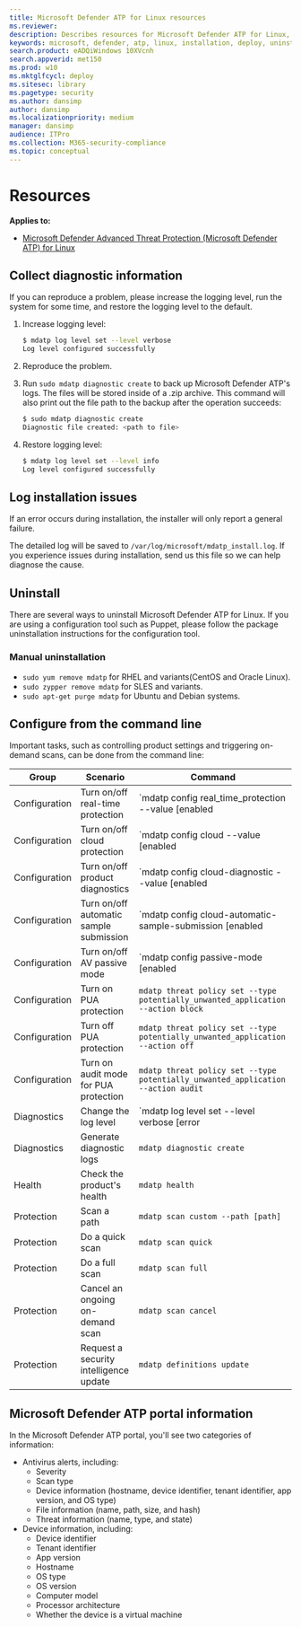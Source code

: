 ```yaml
---
title: Microsoft Defender ATP for Linux resources
ms.reviewer: 
description: Describes resources for Microsoft Defender ATP for Linux, including how to uninstall it, how to collect diagnostic logs, CLI commands, and known issues with the product.
keywords: microsoft, defender, atp, linux, installation, deploy, uninstallation, puppet, ansible, linux, redhat, ubuntu, debian, sles, suse, centos
search.product: eADQiWindows 10XVcnh
search.appverid: met150
ms.prod: w10
ms.mktglfcycl: deploy
ms.sitesec: library
ms.pagetype: security
ms.author: dansimp
author: dansimp
ms.localizationpriority: medium
manager: dansimp
audience: ITPro
ms.collection: M365-security-compliance 
ms.topic: conceptual
---
```


# Resources

**Applies to:**

- [Microsoft Defender Advanced Threat Protection (Microsoft Defender ATP) for Linux](microsoft-defender-atp-linux.md)

## Collect diagnostic information

If you can reproduce a problem, please increase the logging level, run the system for some time, and restore the logging level to the default.

1. Increase logging level:

   ```bash
   $ mdatp log level set --level verbose
   Log level configured successfully
   ```

2. Reproduce the problem.

3. Run `sudo mdatp diagnostic create` to back up Microsoft Defender ATP's logs. The files will be stored inside of a .zip archive. This command will also print out the file path to the backup after the operation succeeds:

   ```bash
   $ sudo mdatp diagnostic create
   Diagnostic file created: <path to file>
   ```

4. Restore logging level:

   ```bash
   $ mdatp log level set --level info
   Log level configured successfully
   ```

## Log installation issues

If an error occurs during installation, the installer will only report a general failure.

The detailed log will be saved to `/var/log/microsoft/mdatp_install.log`. If you experience issues during installation, send us this file so we can help diagnose the cause.

## Uninstall

There are several ways to uninstall Microsoft Defender ATP for Linux. If you are using a configuration tool such as Puppet, please follow the package uninstallation instructions for the configuration tool.

### Manual uninstallation

- ```sudo yum remove mdatp``` for RHEL and variants(CentOS and Oracle Linux).
- ```sudo zypper remove mdatp``` for SLES and variants.
- ```sudo apt-get purge mdatp``` for Ubuntu and Debian systems.

## Configure from the command line

Important tasks, such as controlling product settings and triggering on-demand scans, can be done from the command line:

|Group        |Scenario                                   |Command                                                                |
|-------------|-------------------------------------------|-----------------------------------------------------------------------|
|Configuration|Turn on/off real-time protection           |`mdatp config real_time_protection --value [enabled|disabled]`         |
|Configuration|Turn on/off cloud protection               |`mdatp config cloud --value [enabled|disabled]`                        |
|Configuration|Turn on/off product diagnostics            |`mdatp config cloud-diagnostic --value [enabled|disabled]`             |
|Configuration|Turn on/off automatic sample submission    |`mdatp config cloud-automatic-sample-submission [enabled|disabled]`    |
|Configuration|Turn on/off AV passive mode                |`mdatp config passive-mode [enabled|disabled]`                         |
|Configuration|Turn on PUA protection                     |`mdatp threat policy set --type potentially_unwanted_application --action block` |
|Configuration|Turn off PUA protection                    |`mdatp threat policy set --type potentially_unwanted_application --action off` |
|Configuration|Turn on audit mode for PUA protection      |`mdatp threat policy set --type potentially_unwanted_application --action audit` |
|Diagnostics  |Change the log level                       |`mdatp log level set --level verbose [error|warning|info|verbose]`     |
|Diagnostics  |Generate diagnostic logs                   |`mdatp diagnostic create`                                              |
|Health       |Check the product's health                 |`mdatp health`                                                         |
|Protection   |Scan a path                                |`mdatp scan custom --path [path]`                                      |
|Protection   |Do a quick scan                            |`mdatp scan quick`                                                     |
|Protection   |Do a full scan                             |`mdatp scan full`                                                      |
|Protection   |Cancel an ongoing on-demand scan           |`mdatp scan cancel`                                                    |
|Protection   |Request a security intelligence update     |`mdatp definitions update`                                             |

## Microsoft Defender ATP portal information

In the Microsoft Defender ATP portal, you'll see two categories of information:

- Antivirus alerts, including:
  - Severity
  - Scan type
  - Device information (hostname, device identifier, tenant identifier, app version, and OS type)
  - File information (name, path, size, and hash)
  - Threat information (name, type, and state)
- Device information, including:
  - Device identifier
  - Tenant identifier
  - App version
  - Hostname
  - OS type
  - OS version
  - Computer model
  - Processor architecture
  - Whether the device is a virtual machine
